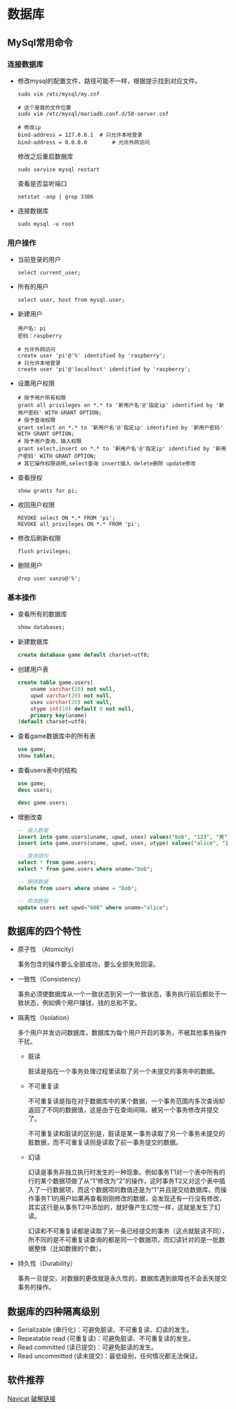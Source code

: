 # 数据库

## MySql常用命令

### 连接数据库

- 修改mysql的配置文件，路径可能不一样，根据提示找到对应文件。

  ```mysql
  sudo vim /etc/mysql/my.cnf
  
  # 这个是我的文件位置
  sudo vim /etc/mysql/mariadb.conf.d/50-server.cnf 
  
  # 修改ip
  bind-address = 127.0.0.1	# 只允许本地登录 
  bind-address = 0.0.0.0		# 允许外网访问
  ```

  修改之后重启数据库

  ```mysql
  sudo service mysql restart
  ```

  查看是否监听端口

  ```mysql
  netstat -anp | grep 3306
  ```

- 连接数据库

  ```mysql
  sudo mysql -u root
  ```

  

### 用户操作

- 当前登录的用户

  ```mysql
  select current_user;
  ```

- 所有的用户

  ```mysql
  select user, host from mysql.user;
  ```

- 新建用户

  ```mysql
  用户名: pi
  密码：raspberry
  
  # 允许外网访问
  create user 'pi'@'%' identified by 'raspberry';
  # 只允许本地登录
  create user 'pi'@'localhost' identified by 'raspberry';
  ```
  
- 设置用户权限

  ```mysql
  # 授予用户所有权限
  grant all privileges on *.* to '新用户名'@'指定ip' identified by '新用户密码' WITH GRANT OPTION;
  # 授予查询权限
  grant select on *.* to '新用户名'@'指定ip' identified by '新用户密码' WITH GRANT OPTION;
  # 授予用户查询、插入权限
  grant select,insert on *.* to '新用户名'@'指定ip' identified by '新用户密码' WITH GRANT OPTION;
  # 其它操作权限说明,select查询 insert插入 delete删除 update修改
  ```
  
- 查看授权

  ```mysql
  show grants for pi;
  ```
- 收回用户权限

  ```mysql
  REVOKE select ON *.* FROM 'pi';
  REVOKE all privileges ON *.* FROM 'pi';
  ```
  
- 修改后刷新权限

  ```mysql
  flush privileges;
  ```
  
- 删除用户

  ```mysql
  drop user sanzo@'%';
  ```



### 基本操作

- 查看所有的数据库

  ```sql
  show databases;
  ```

- 新建数据库

  ```sql
  create database game default charset=utf8;
  ```

- 创建用户表

  ```sql
  create table game.users(
      uname varchar(20) not null,
      upwd varchar(20) not null,
      usex varchar(20) not null,
      utype int(10) default 0 not null,
      primary key(uname)
  )default charset=utf8; 
  ```

- 查看game数据库中的所有表

  ```sql
  use game;
  show tables;
  ```

- 查看users表中的结构

  ```sql
  use game;
  desc users;
  
  desc game.users;
  ```

- 增删改查

  ```sql
  -- 插入数据
  insert into game.users(uname, upwd, usex) values("bob", "123", "男");
  insert into game.users(uname, upwd, usex, utype) values("alice", "123", "女", 1);
  
  -- 查询语句
  select * from game.users;
  select * from game.users where uname="bob";
  
  -- 删除数据
  delete from users where uname = "bob";
  
  -- 修改数据
  update users set upwd="666" where uname="alice";
  ```

## 数据库的四个特性

- 原子性 （Atomicity）

  事务包含的操作要么全部成功，要么全部失败回滚。

- 一致性（Consistency）

  事务必须使数据库从一个一致状态到另一个一致状态，事务执行前后都处于一致状态，例如俩个用户赚钱，钱的总和不变。

- 隔离性（Isolation）

  多个用户并发访问数据库，数据库为每个用户开启的事务，不被其他事务操作干扰。

  - 脏读

    脏读是指在一个事务处理过程里读取了另一个未提交的事务中的数据。

  - 不可重复读

    不可重复读是指在对于数据库中的某个数据，一个事务范围内多次查询却返回了不同的数据值，这是由于在查询间隔，被另一个事务修改并提交了。

    不可重复读和脏读的区别是，脏读是某一事务读取了另一个事务未提交的脏数据，而不可重复读则是读取了前一事务提交的数据。

  - 幻读

    幻读是事务非独立执行时发生的一种现象。例如事务T1对一个表中所有的行的某个数据项做了从“1”修改为“2”的操作，这时事务T2又对这个表中插入了一行数据项，而这个数据项的数值还是为“1”并且提交给数据库。而操作事务T1的用户如果再查看刚刚修改的数据，会发现还有一行没有修改，其实这行是从事务T2中添加的，就好像产生幻觉一样，这就是发生了幻读。

    幻读和不可重复读都是读取了另一条已经提交的事务（这点就脏读不同），所不同的是不可重复读查询的都是同一个数据项，而幻读针对的是一批数据整体（比如数据的个数）。

- 持久性（Durability）

  事务一旦提交，对数据的更改就是永久性的，数据库遇到故障也不会丢失提交事务的操作。



## 数据库的四种隔离级别

- Serializable (串行化)：可避免脏读、不可重复读、幻读的发生。
- Repeatable read (可重复读)：可避免脏读、不可重复读的发生。
- Read committed (读已提交)：可避免脏读的发生。
- Read uncommitted (读未提交)：最低级别，任何情况都无法保证。



## 软件推荐

[Navicat](http://www.navicat.com.cn/products)         [破解链接](https://www.cnblogs.com/poloyy/p/12231357.html)